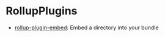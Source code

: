 # RollupPlugins

- [rollup-plugin-embed](./packages/embed/README.md): Embed a directory into your bundle
